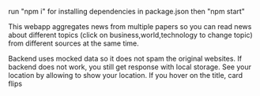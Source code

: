 run "npm i" for installing dependencies in package.json
then "npm start"

This webapp aggregates news from multiple papers so you can read news about different topics (click on business,world,technology to change topic) from different sources at the same time. 

Backend uses mocked data so it does not spam the original websites. If backend does not work, you still get response with local storage. See your location by allowing to show your location.
If you hover on the title, card flips 